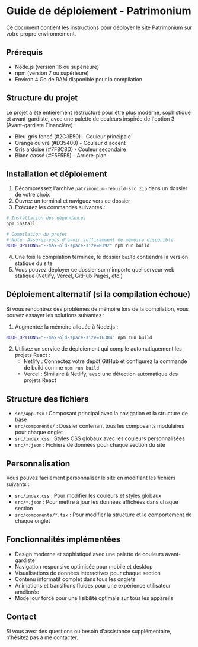 # Guide de déploiement - Patrimonium

Ce document contient les instructions pour déployer le site Patrimonium sur votre propre environnement.

## Prérequis

- Node.js (version 16 ou supérieure)
- npm (version 7 ou supérieure)
- Environ 4 Go de RAM disponible pour la compilation

## Structure du projet

Le projet a été entièrement restructuré pour être plus moderne, sophistiqué et avant-gardiste, avec une palette de couleurs inspirée de l'option 3 (Avant-gardiste Financière) :

- Bleu-gris foncé (#2C3E50) - Couleur principale
- Orange cuivré (#D35400) - Couleur d'accent
- Gris ardoise (#7F8C8D) - Couleur secondaire
- Blanc cassé (#F5F5F5) - Arrière-plan

## Installation et déploiement

1. Décompressez l'archive `patrimonium-rebuild-src.zip` dans un dossier de votre choix
2. Ouvrez un terminal et naviguez vers ce dossier
3. Exécutez les commandes suivantes :

```bash
# Installation des dépendances
npm install

# Compilation du projet
# Note: Assurez-vous d'avoir suffisamment de mémoire disponible
NODE_OPTIONS="--max-old-space-size=8192" npm run build
```

4. Une fois la compilation terminée, le dossier `build` contiendra la version statique du site
5. Vous pouvez déployer ce dossier sur n'importe quel serveur web statique (Netlify, Vercel, GitHub Pages, etc.)

## Déploiement alternatif (si la compilation échoue)

Si vous rencontrez des problèmes de mémoire lors de la compilation, vous pouvez essayer les solutions suivantes :

1. Augmentez la mémoire allouée à Node.js :
```bash
NODE_OPTIONS="--max-old-space-size=16384" npm run build
```

2. Utilisez un service de déploiement qui compile automatiquement les projets React :
   - Netlify : Connectez votre dépôt GitHub et configurez la commande de build comme `npm run build`
   - Vercel : Similaire à Netlify, avec une détection automatique des projets React

## Structure des fichiers

- `src/App.tsx` : Composant principal avec la navigation et la structure de base
- `src/components/` : Dossier contenant tous les composants modulaires pour chaque onglet
- `src/index.css` : Styles CSS globaux avec les couleurs personnalisées
- `src/*.json` : Fichiers de données pour chaque section du site

## Personnalisation

Vous pouvez facilement personnaliser le site en modifiant les fichiers suivants :

- `src/index.css` : Pour modifier les couleurs et styles globaux
- `src/*.json` : Pour mettre à jour les données affichées dans chaque section
- `src/components/*.tsx` : Pour modifier la structure et le comportement de chaque onglet

## Fonctionnalités implémentées

- Design moderne et sophistiqué avec une palette de couleurs avant-gardiste
- Navigation responsive optimisée pour mobile et desktop
- Visualisations de données interactives pour chaque section
- Contenu informatif complet dans tous les onglets
- Animations et transitions fluides pour une expérience utilisateur améliorée
- Mode jour forcé pour une lisibilité optimale sur tous les appareils

## Contact

Si vous avez des questions ou besoin d'assistance supplémentaire, n'hésitez pas à me contacter.
